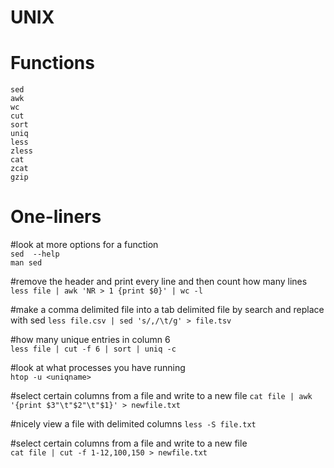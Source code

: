 # UNIX

# Functions
```
sed
awk
wc 
cut
sort
uniq
less
zless
cat
zcat
gzip
```

# One-liners

#look  at more options for a function  
`sed  --help`  
`man sed`  

#remove the header and  print every line and then count how many lines  
`less file | awk 'NR > 1 {print $0}' | wc -l `

#make a comma delimited file into a tab delimited file by search and replace with sed 
`less file.csv | sed 's/,/\t/g' > file.tsv`

#how many unique entries in column 6  
`less file | cut -f 6 | sort | uniq -c`

#look at what processes you have running  
`htop -u <uniqname>`

#select certain columns from a file and write to a new file
`cat file | awk '{print $3"\t"$2"\t"$1}' > newfile.txt`

#nicely view a file with delimited columns 
`less -S file.txt`  

#select certain columns from a file and write to a new file   
`cat file | cut -f 1-12,100,150 > newfile.txt`  
